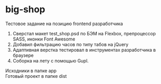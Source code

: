 # big-shop
Тестовое задание на позицию frontend разработчика

1. Сверстал макет test_shop.psd по БЭМ на Flexbox, препроцессор SASS, иконки Font Awesome
2. Добавил фильтрацию часов по типу табов на jQuery
3. Адаптивная верстка тестировал в инструментах разработчика в браузере
4. Соборка на лету с помощью Gupl. 

Исходники в папке app <br>
Готовый проект в папке dist 
